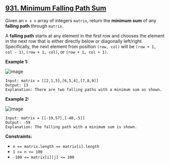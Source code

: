 ## [931. Minimum Falling Path Sum](https://leetcode.com/problems/minimum-falling-path-sum/) 

Given an `n x n` array of integers `matrix`, return the **minimum sum** of
any **falling path** through `matrix`.

A **falling path** starts at any element in the first row and chooses the
element in the next row that is either directly below or diagonally
left/right. Specifically, the next element from position `(row, col)` will be
`(row + 1, col - 1)`, `(row + 1, col)`, or `(row + 1, col + 1)`.



**Example 1:**

![image](https://assets.leetcode.com/uploads/2021/11/03/failing1-grid.jpg)

    
    
    Input: matrix = [[2,1,3],[6,5,4],[7,8,9]]
    Output: 13
    Explanation: There are two falling paths with a minimum sum as shown.
    

**Example 2:**

![image](https://assets.leetcode.com/uploads/2021/11/03/failing2-grid.jpg)

    
    
    Input: matrix = [[-19,57],[-40,-5]]
    Output: -59
    Explanation: The falling path with a minimum sum is shown.
    



**Constraints:**

  * `n == matrix.length == matrix[i].length`
  * `1 <= n <= 100`
  * `-100 <= matrix[i][j] <= 100`

